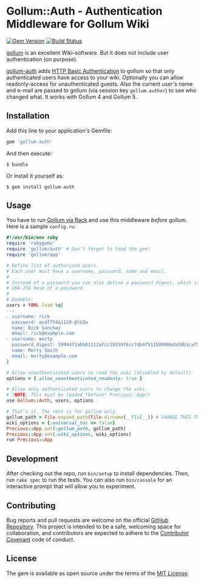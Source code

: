 # Gollum::Auth - Authentication Middleware for Gollum Wiki

[![Gem Version](https://badge.fury.io/rb/gollum-auth.svg)](https://badge.fury.io/rb/gollum-auth)
[![Build Status](https://travis-ci.org/bjoernalbers/gollum-auth.svg?branch=master)](https://travis-ci.org/bjoernalbers/gollum-auth)

[gollum](https://github.com/gollum/gollum)
is an excellent Wiki-software.
But it does not include user authentication (on purpose).

[gollum-auth](https://github.com/bjoernalbers/gollum-auth) adds
[HTTP Basic Authentication](https://en.wikipedia.org/wiki/Basic_access_authentication)
to gollum so that only authenticated users have access to your wiki.
Optionally you can allow readonly-access for unauthenticated guests.
Also the current user's name and e-mail are passed to gollum (via session key
`gollum.author`) to see who changed what.
It works with Gollum 4 and Gollum 5.


## Installation

Add this line to your application's Gemfile:

```ruby
gem 'gollum-auth'
```

And then execute:

    $ bundle

Or install it yourself as:

    $ gem install gollum-auth


## Usage

You have to run
[Gollum via Rack](https://github.com/gollum/gollum/wiki/Gollum-via-Rack)
and use this middleware *before* gollum.
Here is a sample `config.ru`:

```ruby
#!/usr/bin/env ruby
require 'rubygems'
require 'gollum/auth' # Don't forget to load the gem!
require 'gollum/app'

# Define list of authorized users.
# Each user must have a username, password, name and email.
#
# Instead of a password you can also define a password_digest, which is the
# SHA-256 hash of a password.
#
# Example:
users = YAML.load %q{
---
- username: rick
  password: asdf754&1129-@lUZw
  name: Rick Sanchez
  email: rick@example.com
- username: morty
  password_digest: 5994471abb01112afcc18159f6cc74b4f511b99806da59b3caf5a9c173cacfc5
  name: Morty Smith
  email: morty@example.com
}

# Allow unauthenticated users to read the wiki (disabled by default).
options = { allow_unauthenticated_readonly: true }

# Allow only authenticated users to change the wiki.
# (NOTE: This must be loaded *before* Precious::App!)
use Gollum::Auth, users, options

# That's it. The rest is for gollum only.
gollum_path = File.expand_path(File.dirname(__FILE__)) # CHANGE THIS TO POINT TO YOUR OWN WIKI REPO
wiki_options = {:universal_toc => false}
Precious::App.set(:gollum_path, gollum_path)
Precious::App.set(:wiki_options, wiki_options)
run Precious::App
```


## Development

After checking out the repo, run `bin/setup` to install dependencies.
Then, run `rake spec` to run the tests. You can also run `bin/console` for an
interactive prompt that will allow you to experiment.


## Contributing

Bug reports and pull requests are welcome on the official
[GitHub Repository](https://github.com/bjoernalbers/gollum-auth).
This project is intended to be a safe, welcoming space for collaboration, and
contributors are expected to adhere to the
[Contributor Covenant](http://contributor-covenant.org) code of conduct.


## License

The gem is available as open source under the terms of the
[MIT License](LICENSE.txt).
